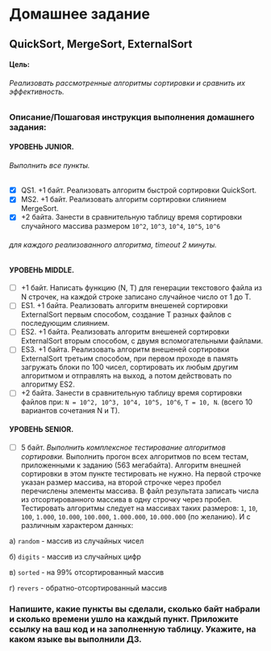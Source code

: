 # Домашнее задание
## QuickSort, MergeSort, ExternalSort

#### Цель:
###### Реализовать рассмотренные алгоритмы сортировки и сравнить их эффективность.


### Описание/Пошаговая инструкция выполнения домашнего задания:
#### УРОВЕНЬ JUNIOR.
###### Выполнить все пункты.
- [x] QS1. +1 байт. Реализовать алгоритм быстрой сортировки QuickSort.
- [x] MS2. +1 байт. Реализовать алгоритм сортировки слиянием MergeSort.
- [x] +2 байта. Занести в сравнительную таблицу время сортировки случайного массива размером `10^2`, `10^3`, `10^4`, `10^5`, `10^6`
###### для каждого реализованного алгоритма, timeout 2 минуты.
#### УРОВЕНЬ MIDDLE.
- [ ] +1 байт. Написать функцию (N, T) для генерации текстового файла из N строчек, на каждой строке записано случайное число от 1 до T.
- [ ] ES1. +1 байта. Реализовать алгоритм внешеней сортировки ExternalSort первым способом, создание T разных файлов с последующим слиянием.
- [ ] ES2. +1 байта. Реализовать алгоритм внешеней сортировки ExternalSort вторым способом, с двумя вспомогательными файлами.
- [ ] ES3. +1 байта. Реализовать алгоритм внешеней сортировки ExternalSort третьим способом, при первом проходе в память загружать блоки по 100 чисел, сортировать их любым другим алгоритмом и отправлять на выход, а потом действовать по алгоритму ES2.
- [ ] +2 байта. Занести в сравнительную таблицу время сортировки файлов при:
`N = 10^2, 10^3, 10^4, 10^5, 10^6`,
`T = 10, N`. (всего 10 вариантов сочетания N и T).
#### УРОВЕНЬ SENIOR.
- [ ] 5 байт. *Выполнить комплексное тестирование алгоритмов сортировки.* Выполнить прогон всех алгоритмов по всем тестам, приложенными к заданию (563 мегабайта). Алгоритм внешней сортировки в этом пункте тестировать не нужно. На первой строчке указан размер массива, на второй строчке через пробел перечислены элементы массива. В файл результата записать числа из отсортированного массива в одну строчку через пробел. Тестировать алгоритмы следует на массивах таких размеров: `1`, `10`, `100`, `1.000`, `10.000`, `100.000`, `1.000.000`, `10.000.000` (по желанию). И с различным характером данных:

а) `random` - массив из случайных чисел

б) `digits` - массив из случайных цифр

в) `sorted` - на 99% отсортированный массив

г) `revers` - обратно-отсортированный массив

### Напишите, какие пункты вы сделали, сколько байт набрали и сколько времени ушло на каждый пункт. Приложите ссылку на ваш код и на заполненную таблицу. Укажите, на каком языке вы выполнили ДЗ.
